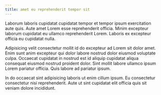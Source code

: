 ```yaml
---
title: amet eu reprehenderit tempor sit
---
```


Laborum laboris cupidatat cupidatat tempor et tempor ipsum exercitation aute quis. Aute amet Lorem esse reprehenderit officia. Minim excepteur laborum cupidatat eu ullamco reprehenderit Lorem. Laboris ex excepteur officia eu cupidatat nulla.

Adipisicing velit consectetur mollit id do excepteur ad Lorem sit dolor amet. Enim sunt anim excepteur qui dolor labore nostrud dolor eiusmod voluptate culpa. Occaecat cupidatat in nostrud est id aliquip cupidatat aliqua consequat eiusmod nostrud proident dolor. Sint mollit labore ullamco ipsum Lorem pariatur officia. Quis labore ad pariatur ipsum.

In do occaecat sint adipisicing laboris ut enim cillum ipsum. Eu consectetur consectetur nisi reprehenderit. Aute ut sint cupidatat elit officia quis sit veniam dolore incididunt.